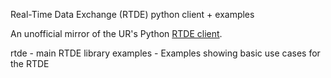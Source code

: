 Real-Time Data Exchange (RTDE) python client + examples

An unofficial mirror of the UR's Python [RTDE client](https://www.universal-robots.com/articles/ur/interface-communication/real-time-data-exchange-rtde-guide/).

rtde - main RTDE library
examples - Examples showing basic use cases for the RTDE
